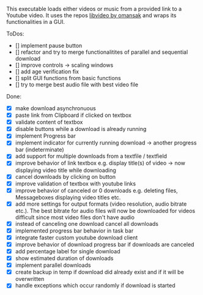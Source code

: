 This executable loads either videos or music from a provided link to a Youtube video. It uses the repos [libvideo by omansak](https://github.com/omansak/libvideo) and wraps its functionalities in a GUI. 

ToDos:
- [] implement pause button
- [] refactor and try to merge functionalitites of parallel and sequential download
- [] improve controls -> scaling windows
- [] add age verification fix
- [] split GUI functions from basic functions
- [] try to merge best audio file with best video file

Done:
- [x] make download asynchronuous
- [X] paste link from Clipboard if clicked on textbox
- [x] validate content of textbox
- [x] disable buttons while a download is already running
- [x] implement Progress bar
- [x] implement indicator for currently running download -> another progress bar (indeterminate)
- [x] add support for multiple downloads from a textfile / textfield
- [x] improve behavior of link textbox e.g. display title(s) of video -> now displaying video title while downloading
- [X] cancel downloads by clicking on button
- [x] improve validation of textbox with youtube links
- [x] improve behavior of canceled or 0 downloads e.g. deleting files, Messageboxes displaying video titles etc.
- [x] add more settings for output formats (video resolution, audio bitrate etc.). The best bitrate for audio files will now be downloaded for videos difficult since most video files don't have audio
- [x] instead of canceling one download cancel all downloads
- [x] implemented progress bar behavior in task bar
- [x] integrate faster custom youtube download client
- [x] improve behavior of download progress bar if downloads are canceled 
- [x] add percentage label for single download 
- [x] show estimated duration of downloads
- [x] implement parallel downloads
- [x] create backup in temp if download did already exist and if it will be overwritten
- [x] handle exceptions which occur randomly if download is started